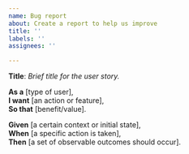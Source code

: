 ```yaml
---
name: Bug report
about: Create a report to help us improve
title: ''
labels: ''
assignees: ''

---
```


**Title**: *Brief title for the user story.*

**As a** [type of user],  
**I want** [an action or feature],  
**So that** [benefit/value].

 **Given** [a certain context or initial state],  
 **When** [a specific action is taken],  
 **Then** [a set of observable outcomes should occur].

